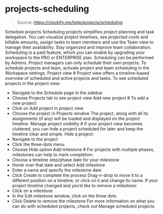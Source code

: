 # projects-scheduling

> Source: https://clockify.me/help/projects/scheduling

Schedule projects
Scheduling projects simplifies project planning and task delegation. You can visualize project timelines, see projected costs and billable amounts, assign tasks to team members and use the Team view to manage their availability. Stay organized and improve team collaboration.
Scheduling is a paid feature, which you can enable by upgrading your workspace to the PRO or ENTERPRISE plan.
Scheduling can be performed by Admins. Project managers can only schedule their own projects.
To schedule projects and team, activate project and team scheduling in the Workspace settings.
Project view #
Project view offers a timeline-based overview of scheduled and active projects and tasks.
To see scheduled projects in the project view:
- Navigate to the Schedule page in the sidebar
- Choose Projects tab to see project view
Add new project #
To add a new project:
- Click on Add project in project view
- Choose the project in Projects window
The project, along with all its assignments (if any) will be loaded and displayed on the project timeline.
Manage project visibility #
If your project view becomes cluttered, you can hide a project scheduled for later and keep the timeline clear and simple.
Hide a project:
- Navigate to the project
- Click the three-dots menu
- Choose Hide option
Add milestone #
For projects with multiple phases, milestones can help to mark completion:
- Choose a timeline step/phase date for your milestone
- Hover over that date and select Add milestone
- Enter a name and specify the milestone date
- Click Create to complete the process
Drag-n-drop to move it to a different position on a timeline, or click on it and change its name.
If your project timeline changed and you’d like to remove a milestone:
- Click on a milestone
- In the Edit milestone window, click on the three dots
- Click Delete to remove the milestone
For more information on what you can do with scheduled projects, check out Manage scheduled projects.